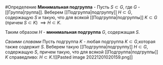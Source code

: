 #Определение 
**Минимальная подгруппа** - Пусть $S \subset G$, где $G$ - [[Группа|группа]]. Веберем [[Подгруппа|подгруппу]] $H \subset G$, содержащую $S$ и такую, что для всякой [[Подгруппа|подгруппы]] $K \subset G$  (причем $S \subset K$) $\implies H \subset K$.

Таким образом $H$ - **минимальная подгруппа** $G$, содержащая $S$.

*Своими словами*
Пусть подгруппа $K$ - любая подгруппа $K \subset G$,которая также содержит $S$.
Веберем такую [[Подгруппа|подгруппу]] $H \subset G$, содержащую $S$, причем такую, что для  всякой [[Подгруппа|подгруппы]] $K$ справедливо: $H \subset K$.![[Pasted image 20221201020159.png]]

